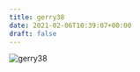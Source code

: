 ```yaml
---
title: gerry38
date: 2021-02-06T10:39:07+00:00
draft: false
---
```


![gerry38](/images/2011%20007.jpeg)


